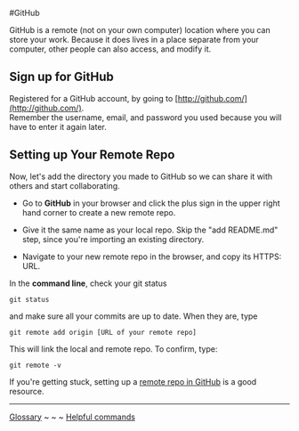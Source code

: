 #GitHub

GitHub is a remote (not on your own computer) location where you can store your work. Because it does lives in a place separate from your computer, other people can also access, and modify it.  

## Sign up for GitHub

Registered for a GitHub account, by going to [http://github.com/](http://github.com/).  
Remember the username, email, and password you used because you will have to enter it again later.

## Setting up Your Remote Repo

Now, let's add the directory you made to GitHub so we can share it with others and start collaborating.

- Go to **GitHub** in your browser and click the plus sign in the upper right hand corner to create a new remote repo. 

- Give it the same name as your local repo. Skip the "add README.md" step, since you're importing an existing directory.

- Navigate to your new remote repo in the browser, and copy its HTTPS: URL. 

In the **command line**, check your git status

`git status`

and make sure all your commits are up to date. When they are, type

`git remote add origin [URL of your remote repo]` 

This will link the local and remote repo. To confirm, type:

`git remote -v`

If you're getting stuck, setting up a [remote repo in GitHub](https://help.github.com/articles/adding-an-existing-project-to-github-using-the-command-line/) is a good resource.

---

[Glossary](glossary.md) ~ ~ ~ [Helpful commands](helpfulcommands.md)

